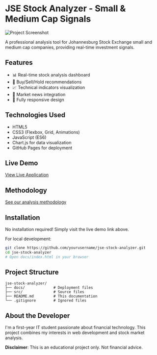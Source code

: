 # JSE Stock Analyzer - Small & Medium Cap Signals

![Project Screenshot](assets/img/screenshot.png)

A professional analysis tool for Johannesburg Stock Exchange small and medium cap companies, providing real-time investment signals.

## Features

- 📊 Real-time stock analysis dashboard
- 🔔 Buy/Sell/Hold recommendations
- 📈 Technical indicators visualization
- 📰 Market news integration
- 📱 Fully responsive design

## Technologies Used

- HTML5
- CSS3 (Flexbox, Grid, Animations)
- JavaScript (ES6)
- Chart.js for data visualization
- GitHub Pages for deployment

## Live Demo

[View Live Application](https://yourusername.github.io/jse-stock-analyzer)

## Methodology

[See our analysis methodology](https://yourusername.github.io/jse-stock-analyzer/methodology.html)

## Installation

No installation required! Simply visit the live demo link above.

For local development:
```bash
git clone https://github.com/yourusername/jse-stock-analyzer.git
cd jse-stock-analyzer
# Open docs/index.html in your browser
```

## Project Structure

```plaintext
jse-stock-analyzer/
├── docs/             # Deployment files
├── src/              # Source files
├── README.md         # This documentation
└── .gitignore        # Ignored files
```

## About the Developer

I'm a first-year IT student passionate about financial technology. This project combines my interests in web development and stock market analysis.

**Disclaimer**: This is an educational project only. Not financial advice.
